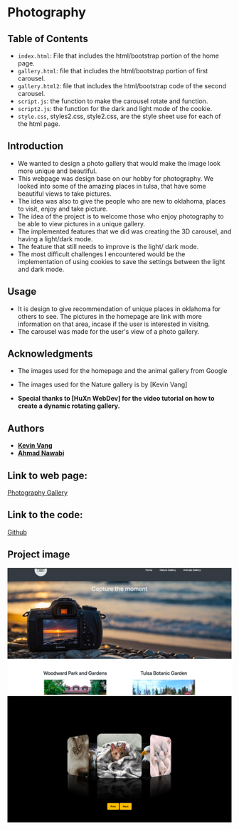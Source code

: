 # Photography

## Table of Contents
- `index.html`: File that includes the html/bootstrap portion of the home page.
- `gallery.html`: file that includes the html/bootstrap portion of first carousel.
- `gallery.html2`: file that includes the html/bootstrap code of the second carousel.
- `script.js`: the function to make the carousel rotate and function.
- `script2.js`: the function for the dark and light mode of the cookie.
- `style.css`, styles2.css, style2.css, are the style sheet use for each of the html page.

## Introduction
- We wanted to design a photo gallery that would make the image look more unique and beautiful. 
- This webpage was design base on our hobby for photography. We looked into some of the amazing places in tulsa, that have some beautiful views to take pictures.
- The idea was also to give the people who are new to oklahoma, places to visit, enjoy and take picture. 
- The idea of the project is to welcome those who enjoy photography to be able to view pictures in a unique gallery.
- The implemented features that we did was creating the 3D carousel, and having a light/dark mode.
- The feature that still needs to improve is the light/ dark mode.
- The most difficult challenges I encountered would be the implementation of using cookies to save the settings between the light and dark mode.

## Usage
- It is design to give recommendation of unique places in oklahoma for others to see. The pictures in the homepage are link with more information on that area, incase if the user is interested in visitng.
- The carousel was made for the user's view of a photo gallery.

## Acknowledgments
- The images used for the homepage and the animal gallery from Google

- The images used for the Nature gallery is by [Kevin Vang]

- **Special thanks to [HuXn WebDev] for the video tutorial on how to create a dynamic rotating gallery.**

## Authors
- **[Kevin Vang](https://github.com/kvang2)**
- **[Ahmad Nawabi](https://github.com/AhmadNawabi)**

## Link to web page:
[Photography Gallery](https://kvang2.github.io/T3_project-1/)

## Link to the code:
[Github](https://github.com/KVang2/T3_project-1.git)

## Project image
![Project Screenshot](./images/project-pic.png)
![Project Screenshot2](./images/carousel.png)
